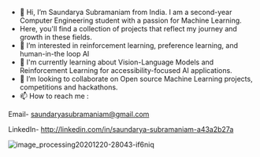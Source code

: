 - 👋 Hi, I’m Saundarya Subramaniam from India. I am a second-year Computer Engineering student with a passion for Machine Learning.
-  Here, you'll find a collection of projects that reflect my journey and growth in these fields.
- 👀 I’m interested in reinforcement learning, preference learning, and human-in-the loop AI
- 🌱  I'm currently learning about Vision-Language Models and Reinforcement Learning for accessibility-focused AI applications.
- 💞️ I’m looking to collaborate on Open source Machine Learning projects, competitions and hackathons.
- 📫 How to reach me :
  
 Email- saundaryasubramaniam@gmail.com
 
 LinkedIn- http://linkedin.com/in/saundarya-subramaniam-a43a2b27a
  
![image_processing20201220-28043-if6niq](https://github.com/user-attachments/assets/f5fc842e-ada3-4144-8021-37c846034cf9)

<!---
- 😄 Pronouns: She/Her
⚡ Fun fact: 
saun09/saun09 is a ✨ special ✨ repository because its `README.md` (this file) appears on your GitHub profile.
You can click the Preview link to take a look at your changes.
--->
